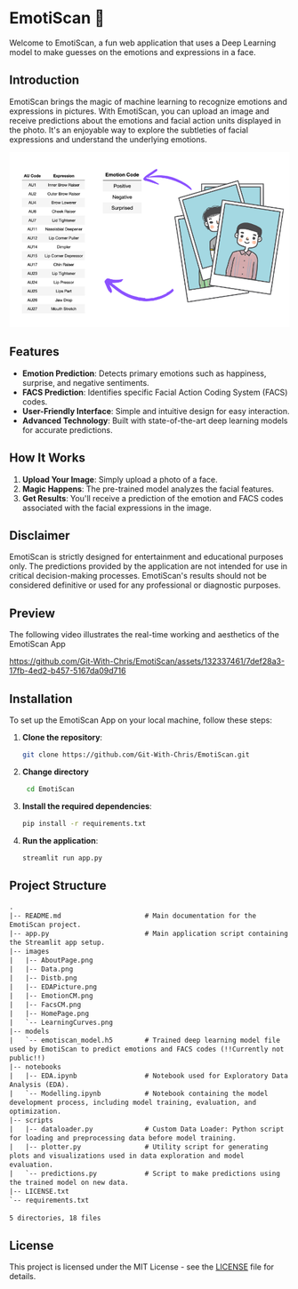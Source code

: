 # EmotiScan 🫥

Welcome to EmotiScan, a fun web application that uses a Deep Learning model to make guesses on the emotions and expressions in a face.

## Introduction 

EmotiScan brings the magic of machine learning to recognize emotions and expressions in pictures. With EmotiScan, you can upload an image and receive predictions about the emotions and facial action units displayed in the photo. It's an enjoyable way to explore the subtleties of facial expressions and understand the underlying emotions.

![](./Images/EDAPicture.png)

## Features

- **Emotion Prediction**: Detects primary emotions such as happiness, surprise, and negative sentiments.
- **FACS Prediction**: Identifies specific Facial Action Coding System (FACS) codes.
- **User-Friendly Interface**: Simple and intuitive design for easy interaction.
- **Advanced Technology**: Built with state-of-the-art deep learning models for accurate predictions.

## How It Works

1. **Upload Your Image**: Simply upload a photo of a face.
2. **Magic Happens**: The pre-trained model analyzes the facial features.
3. **Get Results**: You'll receive a prediction of the emotion and FACS codes associated with the facial expressions in the image.

## Disclaimer

EmotiScan is strictly designed for entertainment and educational purposes only. The predictions provided by the application are not intended for use in critical decision-making processes. EmotiScan's results should not be considered definitive or used for any professional or diagnostic purposes.

## Preview

The following video illustrates the real-time working and aesthetics of the EmotiScan App

https://github.com/Git-With-Chris/EmotiScan/assets/132337461/7def28a3-17fb-4ed2-b457-5167da09d716

## Installation

To set up the EmotiScan App on your local machine, follow these steps:

1. **Clone the repository**:
    ```bash
    git clone https://github.com/Git-With-Chris/EmotiScan.git
    ```
2. **Change directory**
   ```bash
    cd EmotiScan
    ```

2. **Install the required dependencies**:
    ```bash
    pip install -r requirements.txt
    ```

3. **Run the application**:
    ```bash
    streamlit run app.py
    ```

## Project Structure

```text
.
|-- README.md                     # Main documentation for the EmotiScan project.
|-- app.py                        # Main application script containing the Streamlit app setup. 
|-- images
|   |-- AboutPage.png
|   |-- Data.png
|   |-- Distb.png
|   |-- EDAPicture.png
|   |-- EmotionCM.png
|   |-- FacsCM.png
|   |-- HomePage.png
|   `-- LearningCurves.png
|-- models
|   `-- emotiscan_model.h5        # Trained deep learning model file used by EmotiScan to predict emotions and FACS codes (!!Currently not public!!)
|-- notebooks
|   |-- EDA.ipynb                 # Notebook used for Exploratory Data Analysis (EDA).
|   `-- Modelling.ipynb           # Notebook containing the model development process, including model training, evaluation, and optimization.
|-- scripts
|   |-- dataloader.py             # Custom Data Loader: Python script for loading and preprocessing data before model training.
|   |-- plotter.py                # Utility script for generating plots and visualizations used in data exploration and model evaluation.
|   `-- predictions.py            # Script to make predictions using the trained model on new data.
|-- LICENSE.txt
`-- requirements.txt

5 directories, 18 files
```

## License

This project is licensed under the MIT License - see the [LICENSE](./LICENSE.txt) file for details.

